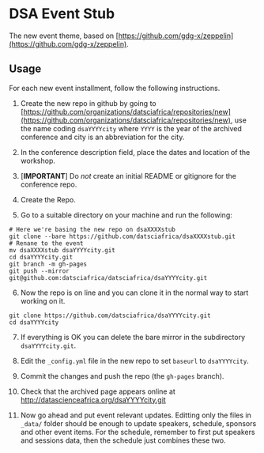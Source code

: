# DSA Event Stub

The new event theme, based on [https://github.com/gdg-x/zeppelin](https://github.com/gdg-x/zeppelin).

## Usage
For each new event installment, follow the following instructions.

1. Create the new repo in github by going to [https://github.com/organizations/datsciafrica/repositories/new](https://github.com/organizations/datsciafrica/repositories/new), use the name coding `dsaYYYYcity` where `YYYY` is the year of the archived conference and city is an abbreviation for the city.

2. In the conference description field, place the dates and location of the workshop.

3. [**IMPORTANT**] Do *not* create an initial README or gitignore for the conference repo.

4. Create the Repo.

5. Go to a suitable directory on your machine and run the following:

```
# Here we're basing the new repo on dsaXXXXstub
git clone --bare https://github.com/datsciafrica/dsaXXXXstub.git
# Renane to the event
mv dsaXXXXstub dsaYYYYcity.git
cd dsaYYYYcity.git
git branch -m gh-pages
git push --mirror git@github.com:datsciafrica/datsciafrica/dsaYYYYcity.git
```
6. Now the repo is on line and you can clone it in the normal way to start working on it.

```
git clone https://github.com/datsciafrica/dsaYYYYcity.git
cd dsaYYYYcity
````

7. If everything is OK you can delete the bare mirror in the subdirectory ```dsaYYYYcity.git```.

8. Edit the `_config.yml` file in the new repo to set `baseurl` to `dsaYYYYcity`.

9. Commit the changes and push the repo (the `gh-pages` branch).

10. Check that the archived page appears online at http://datascienceafrica.org/dsaYYYYcity.git

11. Now go ahead and put event relevant updates. Editting only the files in `_data/` folder should be enough to update speakers, schedule, sponsors and other event items. For the schedule, remember to first put speakers and sessions data, then the schedule just combines these two.
